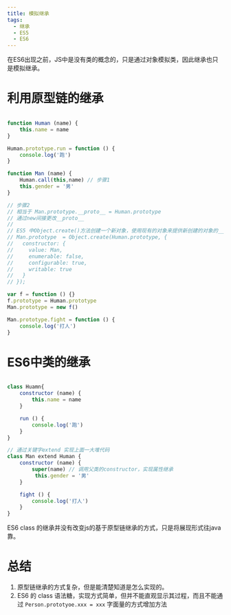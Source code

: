 ```yaml
---
title: 模拟继承
tags:
  - 继承
  - ES5
  - ES6
---
```


在ES6出现之前，JS中是没有类的概念的，只是通过对象模拟类，因此继承也只是模拟继承。

<!-- more -->

# 利用原型链的继承

```javascript

function Human (name) {
    this.name = name
}

Human.prototype.run = function () {
    console.log('跑')
}

function Man (name) {
    Human.call(this,name) // 步骤1
    this.gender = '男'
}

// 步骤2
// 相当于 Man.prototype.__proto__ = Human.prototype
// 通过new间接更改__proto__
// 
// ES5 中Object.create()方法创建一个新对象，使用现有的对象来提供新创建的对象的__proto__
// Man.prototype  = Object.create(Human.prototype, {
//   constructor: {
//     value: Man,
//     enumerable: false,
//     configurable: true,
//     writable: true
//   }
// });

var f = function () {}
f.prototype = Human.prototype
Man.prototype = new f()

Man.prototype.fight = function () {
    console.log('打人')
}

```

# ES6中类的继承

```javascript

class Huamn{
    constructor (name) {
        this.name = name
    }

    run () {
        console.log('跑')
    }
}

// 通过关键字extend 实现上面一大堆代码
class Man extend Human {
    constructor (name) {
        super(name) // 调用父类的constructor，实现属性继承
         this.gender = '男'
    }

    fight () {
        console.log('打人')
    }
}

```

ES6 class 的继承并没有改变js的基于原型链继承的方式，只是将展现形式往java靠。

# 总结

1. 原型链继承的方式复杂，但是能清楚知道是怎么实现的。
2. ES6 的 class 语法糖，实现方式简单，但并不能直观显示其过程，而且不能通过 `Person.prototyoe.xxx = xxx` 字面量的方式增加方法
